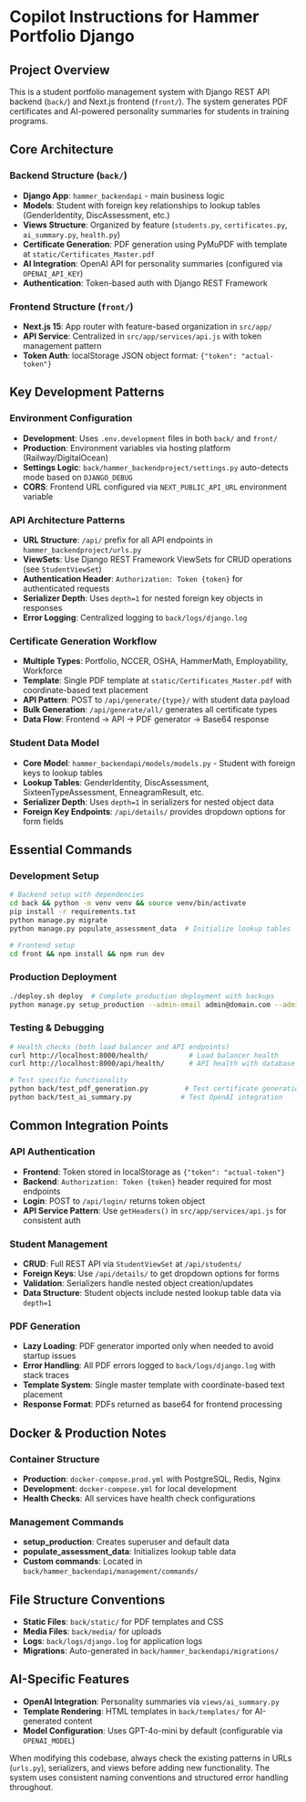 # Copilot Instructions for Hammer Portfolio Django

## Project Overview
This is a student portfolio management system with Django REST API backend (`back/`) and Next.js frontend (`front/`). The system generates PDF certificates and AI-powered personality summaries for students in training programs.

## Core Architecture

### Backend Structure (`back/`)
- **Django App**: `hammer_backendapi` - main business logic
- **Models**: Student with foreign key relationships to lookup tables (GenderIdentity, DiscAssessment, etc.)
- **Views Structure**: Organized by feature (`students.py`, `certificates.py`, `ai_summary.py`, `health.py`)
- **Certificate Generation**: PDF generation using PyMuPDF with template at `static/Certificates_Master.pdf`
- **AI Integration**: OpenAI API for personality summaries (configured via `OPENAI_API_KEY`)
- **Authentication**: Token-based auth with Django REST Framework

### Frontend Structure (`front/`)
- **Next.js 15**: App router with feature-based organization in `src/app/`
- **API Service**: Centralized in `src/app/services/api.js` with token management pattern
- **Token Auth**: localStorage JSON object format: `{"token": "actual-token"}`

## Key Development Patterns

### Environment Configuration
- **Development**: Uses `.env.development` files in both `back/` and `front/`
- **Production**: Environment variables via hosting platform (Railway/DigitalOcean)
- **Settings Logic**: `back/hammer_backendproject/settings.py` auto-detects mode based on `DJANGO_DEBUG`
- **CORS**: Frontend URL configured via `NEXT_PUBLIC_API_URL` environment variable

### API Architecture Patterns
- **URL Structure**: `/api/` prefix for all API endpoints in `hammer_backendproject/urls.py`
- **ViewSets**: Use Django REST Framework ViewSets for CRUD operations (see `StudentViewSet`)
- **Authentication Header**: `Authorization: Token {token}` for authenticated requests
- **Serializer Depth**: Uses `depth=1` for nested foreign key objects in responses
- **Error Logging**: Centralized logging to `back/logs/django.log`

### Certificate Generation Workflow
- **Multiple Types**: Portfolio, NCCER, OSHA, HammerMath, Employability, Workforce
- **Template**: Single PDF template at `static/Certificates_Master.pdf` with coordinate-based text placement
- **API Pattern**: POST to `/api/generate/{type}/` with student data payload
- **Bulk Generation**: `/api/generate/all/` generates all certificate types
- **Data Flow**: Frontend → API → PDF generator → Base64 response

### Student Data Model
- **Core Model**: `hammer_backendapi/models/models.py` - Student with foreign keys to lookup tables
- **Lookup Tables**: GenderIdentity, DiscAssessment, SixteenTypeAssessment, EnneagramResult, etc.
- **Serializer Depth**: Uses `depth=1` in serializers for nested object data
- **Foreign Key Endpoints**: `/api/details/` provides dropdown options for form fields

## Essential Commands

### Development Setup
```bash
# Backend setup with dependencies
cd back && python -m venv venv && source venv/bin/activate
pip install -r requirements.txt
python manage.py migrate
python manage.py populate_assessment_data  # Initialize lookup tables

# Frontend setup
cd front && npm install && npm run dev
```

### Production Deployment
```bash
./deploy.sh deploy  # Complete production deployment with backups
python manage.py setup_production --admin-email admin@domain.com --admin-password secure-pass
```

### Testing & Debugging
```bash
# Health checks (both load balancer and API endpoints)
curl http://localhost:8000/health/          # Load balancer health
curl http://localhost:8000/api/health/      # API health with database check

# Test specific functionality
python back/test_pdf_generation.py         # Test certificate generation
python back/test_ai_summary.py            # Test OpenAI integration
```

## Common Integration Points

### API Authentication
- **Frontend**: Token stored in localStorage as `{"token": "actual-token"}`
- **Backend**: `Authorization: Token {token}` header required for most endpoints
- **Login**: POST to `/api/login/` returns token object
- **API Service Pattern**: Use `getHeaders()` in `src/app/services/api.js` for consistent auth

### Student Management
- **CRUD**: Full REST API via `StudentViewSet` at `/api/students/`
- **Foreign Keys**: Use `/api/details/` to get dropdown options for forms
- **Validation**: Serializers handle nested object creation/updates
- **Data Structure**: Student objects include nested lookup table data via `depth=1`

### PDF Generation
- **Lazy Loading**: PDF generator imported only when needed to avoid startup issues
- **Error Handling**: All PDF errors logged to `back/logs/django.log` with stack traces
- **Template System**: Single master template with coordinate-based text placement
- **Response Format**: PDFs returned as base64 for frontend processing

## Docker & Production Notes

### Container Structure
- **Production**: `docker-compose.prod.yml` with PostgreSQL, Redis, Nginx
- **Development**: `docker-compose.yml` for local development
- **Health Checks**: All services have health check configurations

### Management Commands
- **setup_production**: Creates superuser and default data
- **populate_assessment_data**: Initializes lookup table data
- **Custom commands**: Located in `back/hammer_backendapi/management/commands/`

## File Structure Conventions
- **Static Files**: `back/static/` for PDF templates and CSS
- **Media Files**: `back/media/` for uploads
- **Logs**: `back/logs/django.log` for application logs
- **Migrations**: Auto-generated in `back/hammer_backendapi/migrations/`

## AI-Specific Features
- **OpenAI Integration**: Personality summaries via `views/ai_summary.py`
- **Template Rendering**: HTML templates in `back/templates/` for AI-generated content
- **Model Configuration**: Uses GPT-4o-mini by default (configurable via `OPENAI_MODEL`)

When modifying this codebase, always check the existing patterns in URLs (`urls.py`), serializers, and views before adding new functionality. The system uses consistent naming conventions and structured error handling throughout.